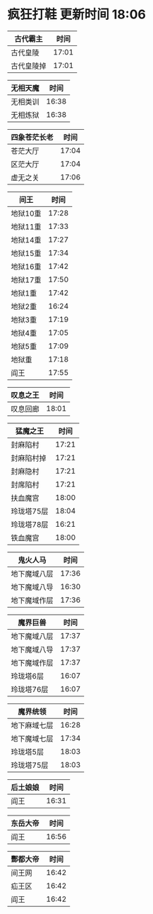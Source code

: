 # 疯狂打鞋 更新时间 18:06

| 古代霸主   | 时间    |
|--------|-------|
| 古代皇陵 | 17:01 |
| 古代皇陵掉 | 17:01 |

| 无相天魔   | 时间    |
|--------|-------|
| 无相类训 | 16:38 |
| 无相炼狱 | 16:38 |

| 四象苍茫长老   | 时间    |
|--------|-------|
| 苍茫大厅 | 17:04 |
| 区茫大厅 | 17:04 |
| 虚无之关 | 17:06 |

| 间王   | 时间    |
|--------|-------|
| 地狱10重 | 17:28 |
| 地狱11重 | 17:33 |
| 地狱14重 | 17:27 |
| 地狱15重 | 17:34 |
| 地狱16重 | 17:42 |
| 地狱17重 | 17:50 |
| 地狱1重 | 17:42 |
| 地狱2重 | 16:24 |
| 地狱3重 | 17:19 |
| 地狱4重 | 17:05 |
| 地狱5重 | 17:09 |
| 地狱重 | 17:18 |
| 阎王 | 17:55 |

| 叹息之王   | 时间    |
|--------|-------|
| 叹息回廊 | 18:01 |

| 猛魔之王   | 时间    |
|--------|-------|
| 封麻陷村 | 17:21 |
| 封麻陷村掉 | 17:21 |
| 封麻隐村 | 17:21 |
| 封席陷村 | 17:21 |
| 扶血魔宫 | 18:00 |
| 玲珑塔75层 | 18:04 |
| 玲珑塔78层 | 16:21 |
| 铁血魔宫 | 18:00 |

| 鬼火人马   | 时间    |
|--------|-------|
| 地下魔域八层 | 17:36 |
| 地下魔域八导 | 16:30 |
| 地下魔域作层 | 17:36 |

| 魔界巨兽   | 时间    |
|--------|-------|
| 地下魔域八层 | 17:37 |
| 地下魔域八导 | 17:37 |
| 地下魔域作层 | 17:37 |
| 玲珑塔6层 | 16:07 |
| 玲珑塔76层 | 16:07 |

| 魔界统领   | 时间    |
|--------|-------|
| 地下麻域七层 | 16:28 |
| 地下魔域七层 | 17:34 |
| 玲珑塔5层 | 18:03 |
| 玲珑塔75层 | 18:03 |

| 后土娘娘   | 时间    |
|--------|-------|
| 阎王 | 16:31 |

| 东岳大帝   | 时间    |
|--------|-------|
| 阎王 | 16:56 |

| 酆都大帝   | 时间    |
|--------|-------|
| 间王网 | 16:42 |
| 疝王区 | 16:42 |
| 阎王 | 16:42 |